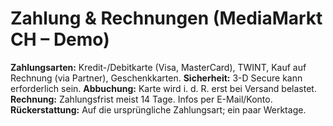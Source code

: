 # Zahlung & Rechnungen (MediaMarkt CH – Demo)

**Zahlungsarten:** Kredit-/Debitkarte (Visa, MasterCard), TWINT, Kauf auf Rechnung (via Partner), Geschenkkarten.
**Sicherheit:** 3-D Secure kann erforderlich sein.
**Abbuchung:** Karte wird i. d. R. erst bei Versand belastet.
**Rechnung:** Zahlungsfrist meist 14 Tage. Infos per E-Mail/Konto.
**Rückerstattung:** Auf die ursprüngliche Zahlungsart; ein paar Werktage.
